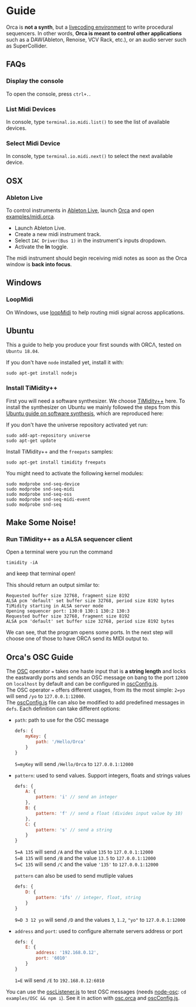 # Guide

Orca is **not a synth**, but a [livecoding environment](https://www.reddit.com/r/livecoding/) to write procedural sequencers. In other words, **Orca is meant to control other applications** such as a DAW(Ableton, Renoise, VCV Rack, etc.), or an audio server such as SuperCollider.

## FAQs

### Display the console

To open the console, press `ctrl+.`.

### List Midi Devices

In console, type `terminal.io.midi.list()` to see the list of available devices.

### Select Midi Device

In console, type `terminal.io.midi.next()` to select the next available device.

## OSX

### Ableton Live

To control instruments in [Ableton Live](https://www.ableton.com/en/), launch [Orca](README.md) and open [examples/midi.orca](https://github.com/hundredrabbits/Orca/blob/master/examples/_midi.orca).

- Launch Ableton Live.
- Create a new midi instrument track.
- Select `IAC Driver(Bus 1)` in the instrument's inputs dropdown. 
- Activate the **In** toggle. 

The midi instrument should begin receiving midi notes as soon as the Orca window is **back into focus**.

## Windows

### LoopMidi

On Windows, use [loopMidi](http://www.tobias-erichsen.de/software/loopmidi.html) to help routing midi signal across applications.

## Ubuntu

This a guide to help you produce your first sounds with ORCΛ, tested on `Ubuntu 18.04`.

If you don't have `node` installed yet, install it with:

```
sudo apt-get install nodejs
```

### Install TiMidity++

First you will need a software synthesizer. We choose [TiMidity++](http://timidity.sourceforge.net) here. To install the synthesizer on Ubuntu we mainly followed the steps from this [Ubuntu guide on software synthesis](https://help.ubuntu.com/community/Midi/SoftwareSynthesisHowTo),
which are reproduced here:

If you don't have the universe repository activated yet run:

```
sudo add-apt-repository universe
sudo apt-get update
```

Install TiMidity++ and the `freepats` samples:

```
sudo apt-get install timidity freepats
```

You might need to activate the following kernel modules:

```
sudo modprobe snd-seq-device
sudo modprobe snd-seq-midi
sudo modprobe snd-seq-oss
sudo modprobe snd-seq-midi-event
sudo modprobe snd-seq
```

## Make Some Noise!

### Run TiMidity++ as a ALSA sequencer client

Open a terminal were you run the command

```
timidity -iA
```
and keep that terminal open!

This should return an output similar to:
```
Requested buffer size 32768, fragment size 8192
ALSA pcm 'default' set buffer size 32768, period size 8192 bytes
TiMidity starting in ALSA server mode
Opening sequencer port: 130:0 130:1 130:2 130:3
Requested buffer size 32768, fragment size 8192
ALSA pcm 'default' set buffer size 32768, period size 8192 bytes
```
We can see, that the program opens some ports.
In the next step will choose one of those to have ORCΛ send its MIDI output to.

## Orca's OSC Guide
The [OSC](https://github.com/MylesBorins/node-osc) operator `=` takes one haste input that is **a string length** and locks the eastwardly ports and sends an OSC message on bang to the port `12000` on `localhost` by default and can be configured in [oscConfig.js](https://github.com/hundredrabbits/Orca/blob/master/desktop/core/bridge/oscConfig.js).  
The OSC operator `=` offers different usages, from its the most simple: `2=yo` will send `/yo` to `127.0.0.1:12000`.  
The [oscConfig.js](https://github.com/hundredrabbits/Orca/blob/master/desktop/core/bridge/oscConfig.js) file can also be modified to add predefined messages in `defs`. Each definition can take different options:
- `path`: path to use for the OSC message
    ```js
    defs: {
        myKey: { 
            path: '/Hello/Orca'
        }
    }
    ```
    `5=myKey` will send `/Hello/Orca` to `127.0.0.1:12000`

- `pattern`: used to send values. Support integers, floats and strings values
    ```js
    defs: {
        A: {
            pattern: 'i' // send an integer
        },
        B: {
            pattern: 'f' // send a float (divides input value by 10)
        },
        C: {
            pattern: 's' // send a string
        }
    }
    ```
    `5=A 135` will send `/A` and the value `135` to `127.0.0.1:12000`  
    `5=B 135` will send `/B` and the value `13.5` to `127.0.0.1:12000`  
    `5=C 135` will send `/C` and the value `'135'` to `127.0.0.1:12000`

    `pattern` can also be used to send mutliple values
    ```js
    defs: {
        D: {
            pattern: 'ifs' // integer, float, string
        }
    }
    ```
    `9=D 3 12 yo` will send `/D` and the values `3`, `1.2`, `"yo"` to `127.0.0.1:12000`
- `address` and `port`: used to configure alternate servers address or port
    ```js
    defs: {
        E: {
            address: '192.168.0.12',
            port: '6010'
        }
    }
    ```
    `1=E` will send `/E` to `192.168.0.12:6010`

You can use the [oscListener.js](https://github.com/hundredrabbits/Orca/blob/master/examples/OSC/oscListener.js) to test OSC messages (needs [node-osc](https://github.com/MylesBorins/node-osc): `cd examples/OSC && npm i`). See it in action with [osc.orca](https://github.com/hundredrabbits/Orca/blob/master/examples/OSC/_osc.orca) and [oscConfig.js](https://github.com/hundredrabbits/Orca/blob/master/desktop/core/bridge/oscConfig.js).
